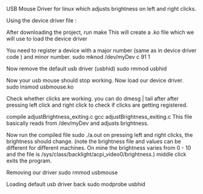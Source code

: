 USB Mouse Driver for linux which adjusts brightness on left and right clicks.

Using the device driver file :

After downloading the project, run make This will create a .ko file which we will use to load the device driver

You need to register a device with a major number (same as in device driver code ) and minor number. sudo mknod /dev/myDev c 91 1

Now remove the default usb driver (usbhid) sudo rmmod usbhid

Now your usb mouse should stop working. Now load our device driver. sudo insmod usbmouse.ko

Check whether clicks are working. you can do dmesg | tail after after pressing left click and right click to check if clicks are getting registered.

compile adjustBrightness_exiting.c gcc adjustBrightness_exiting.c This file basically reads from /dev/myDev and adjusts brightness.

Now run the compiled file sudo ./a.out on pressing left and right clicks, the brightness should change. (note the brightness file and values can be different for different machines. On mine the brightness varies from 0 - 10 and the file is /sys/class/backlight/acpi_video0/brightness.) middle click exits the program.

Removing our driver sudo rmmod usbmouse

Loading default usb driver back sudo modprobe usbhid